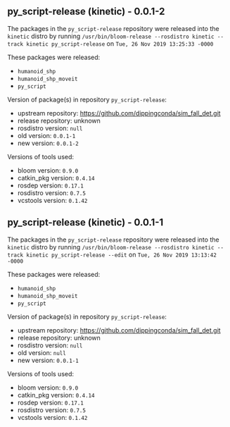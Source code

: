 ## py_script-release (kinetic) - 0.0.1-2

The packages in the `py_script-release` repository were released into the `kinetic` distro by running `/usr/bin/bloom-release --rosdistro kinetic --track kinetic py_script-release` on `Tue, 26 Nov 2019 13:25:33 -0000`

These packages were released:
- `humanoid_shp`
- `humanoid_shp_moveit`
- `py_script`

Version of package(s) in repository `py_script-release`:

- upstream repository: https://github.com/dippingconda/sim_fall_det.git
- release repository: unknown
- rosdistro version: `null`
- old version: `0.0.1-1`
- new version: `0.0.1-2`

Versions of tools used:

- bloom version: `0.9.0`
- catkin_pkg version: `0.4.14`
- rosdep version: `0.17.1`
- rosdistro version: `0.7.5`
- vcstools version: `0.1.42`


## py_script-release (kinetic) - 0.0.1-1

The packages in the `py_script-release` repository were released into the `kinetic` distro by running `/usr/bin/bloom-release --rosdistro kinetic --track kinetic py_script-release --edit` on `Tue, 26 Nov 2019 13:13:42 -0000`

These packages were released:
- `humanoid_shp`
- `humanoid_shp_moveit`
- `py_script`

Version of package(s) in repository `py_script-release`:

- upstream repository: https://github.com/dippingconda/sim_fall_det.git
- release repository: unknown
- rosdistro version: `null`
- old version: `null`
- new version: `0.0.1-1`

Versions of tools used:

- bloom version: `0.9.0`
- catkin_pkg version: `0.4.14`
- rosdep version: `0.17.1`
- rosdistro version: `0.7.5`
- vcstools version: `0.1.42`


